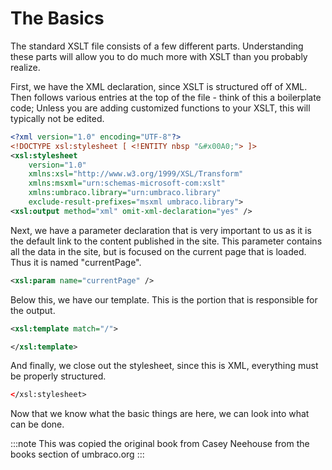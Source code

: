 # The Basics
The standard XSLT file consists of a few different parts. Understanding these parts will allow you to do much more with XSLT than you probably realize.

First, we have the XML declaration, since XSLT is structured off of XML. Then follows various entries at the top of the file - think of this a boilerplate code; Unless you are adding customized functions to your XSLT, this will typically not be edited.

```xml
<?xml version="1.0" encoding="UTF-8"?>
<!DOCTYPE xsl:stylesheet [ <!ENTITY nbsp "&#x00A0;"> ]>
<xsl:stylesheet
    version="1.0"
    xmlns:xsl="http://www.w3.org/1999/XSL/Transform"
    xmlns:msxml="urn:schemas-microsoft-com:xslt"
    xmlns:umbraco.library="urn:umbraco.library"
    exclude-result-prefixes="msxml umbraco.library">
<xsl:output method="xml" omit-xml-declaration="yes" />
```

Next, we have a parameter declaration that is very important to us as it is the default link to the content published in the site.  This parameter contains all the data in the site, but is focused on the current page that is loaded.  Thus it is named "currentPage".

```xml
<xsl:param name="currentPage" />
```

Below this, we have our template.  This is the portion that is responsible for the output.

```xml
<xsl:template match="/">

</xsl:template>
```

And finally, we close out the stylesheet, since this is XML, everything must be properly structured.

```xml
</xsl:stylesheet>
```

Now that we know what the basic things are here, we can look into what can be done.

:::note
This was copied the original book from Casey Neehouse from the books section of umbraco.org
:::

